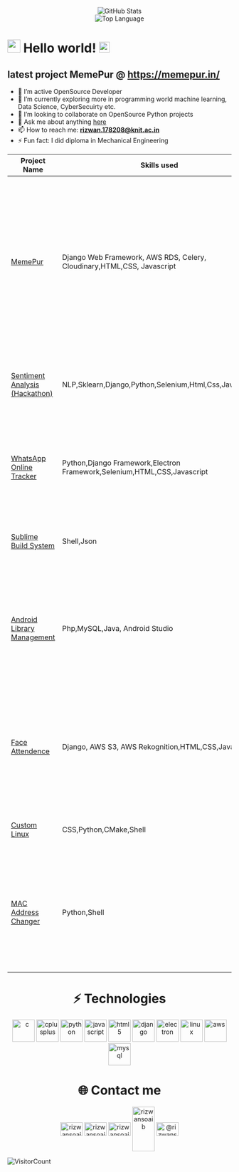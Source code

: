 

<p align="center">
    <img alt = "GitHub Stats" src="https://github-readme-stats.vercel.app/api?username=rizwansoaib&show_icons=true&title_color=fff&icon_color=79ff97&text_color=ffffff&bg_color=151515">
    <br>
    <img alt = "Top Language" src="https://github-readme-stats.vercel.app/api/top-langs/?username=rizwansoaib&hide=html,css&hide_border=true&title_color=5391FE&text_color=555"
</p>
  
  

# <img src="https://github.com/TheDudeThatCode/TheDudeThatCode/blob/master/Assets/Hi.gif" width="29px"> Hello world!&nbsp;<img src="https://github.com/TheDudeThatCode/TheDudeThatCode/blob/master/Assets/Earth.gif" width="24px">

    
## latest project MemePur  @  https://memepur.in/

- 🔭 I’m active OpenSource Developer
- 🌱 I’m currently exploring more in programming world machine learning, Data Science, CyberSecuirty etc.
- 👯 I’m looking to collaborate on OpenSource Python projects
- 💬 Ask me about anything [here](https://github.com/rizwansoaib/rizwansoaib/issues)
- 📫 How to reach me: **rizwan.178208@knit.ac.in**
- ⚡ Fun fact: I did diploma in Mechanical Engineering


    
    
<table>
  <thead>
    <tr>
      <th>Project Name</th>
      <th>Skills used</th>
      <th>Description</th>
    </tr>
  </thead>
  <tbody>
    <tr>
      <td><a href='https://memepur.in/'>MemePur</a></td>
      <td>Django Web Framework, AWS RDS, Celery, Cloudinary,HTML,CSS, Javascript</td>
      <td>View Trending Memes and upload and share with friends. viewer can like share and comments you will also get notification when someone will follow you or like , comment on your memes</td>
    </tr>
    <tr>
      <td><a href='https://github.com/rizwansoaib/HCL-Ai-Hackathon'>Sentiment Analysis (Hackathon)
</a></td>
      <td>NLP,Sklearn,Django,Python,Selenium,Html,Css,Javascript</td>
      <td>WhatsApp Chat Sentiment Analysis and Youtube Comment sentiment analysis</td>
    </tr>
    <tr>
      <td><a href="https://github.com/rizwansoaib/whatsapp-monitor">WhatsApp Online Tracker</a></td>
      <td>Python,Django Framework,Electron Framework,Selenium,HTML,CSS,Javascript</td>
      <td>Track Online status of your crush and get a notification on Desktop and Smartphone when Online.</td>
    </tr>
    <tr>
      <td><a href='https://github.com/rizwansoaib/sublime-build-system'>Sublime Build System</a></td>
      <td>Shell,Json</td>
      <td>Build and Run projects directly from Sublime Text editor 3 on Linux.</td>
    </tr>
    <tr>
      <td><a href='https://github.com/rizwansoaib/Android-Library-Management'>Android Library Management</a></td>
      <td>Php,MySQL,Java, Android Studio</td>
      <td>Manage our institute Central Library with bar code scanner through an android Smartphone.
Issue Book, Return Book and many more.</td>
    </tr>
      <tr>
      <td><a href='https://github.com/rizwansoaib/face-attendence'>Face Attendence</a></td>
      <td>Django, AWS S3, AWS Rekognition,HTML,CSS,Javascript</td>
      <td>Attendance using Face recognition single image of class required and beautiful statical data with pie chart. Student can track their attendance.</td>
    </tr>
    <tr>
      <td><a href="https://github.com/rizwansoaib/macosx">Custom Linux</a></td>
      <td>CSS,Python,CMake,Shell</td>
      <td>Customized Ubuntu 18.04 Looks like macOS X</td>
    </tr>
    <tr>
      <td><a href='https://github.com/rizwansoaib/changemac'>MAC Address Changer</a></td>
      <td>Python,Shell</td>
      <td>Change MAC address of Linux or Generate random MAC address and set it into your System.
Bypass MAC filtering.</td>
    </tr>
  </tbody>
</table>    




<p align="center"><h1 align="center">⚡ Technologies</h1></p>
  
  <p align="center">
 <img src="https://devicons.github.io/devicon/devicon.git/icons/c/c-original.svg" alt="c" width="50" height="50"/> <img src="https://devicons.github.io/devicon/devicon.git/icons/cplusplus/cplusplus-original.svg" alt="cplusplus" width="50" height="50"/>
   <img src="https://devicons.github.io/devicon/devicon.git/icons/python/python-original-wordmark.svg" alt="python" width="50" height="50"/>
   <img src="https://devicons.github.io/devicon/devicon.git/icons/javascript/javascript-original.svg" alt="javascript" width="50" height="50"/> 
  <img src="https://devicons.github.io/devicon/devicon.git/icons/html5/html5-original-wordmark.svg" alt="html5" width="50" height="50"/>
  <img src="https://devicons.github.io/devicon/devicon.git/icons/django/django-original.svg" alt="django" width="50" height="50"/>  <img src="https://devicons.github.io/devicon/devicon.git/icons/electron/electron-original.svg" alt="electron" width="50" height="50"/>
  <img src="https://devicons.github.io/devicon/devicon.git/icons/linux/linux-original.svg" alt="linux" width="50" height="50"/>
   <img src="https://devicons.github.io/devicon/devicon.git/icons/amazonwebservices/amazonwebservices-original-wordmark.svg" alt="aws" width="50" height="50"/>  <img src="https://devicons.github.io/devicon/devicon.git/icons/mysql/mysql-original-wordmark.svg" alt="mysql" width="50" height="50"/> </p>




<p align="center"><h1 align="center">🌐 Contact me</h1></p>
<p align="center">
 <a href="mailto:rizwan.178208@knit.ac.in" target="blank"><img align="center" src="https://cdn.jsdelivr.net/npm/simple-icons@3.0.1/icons/gmail.svg" alt="rizwansoaib" height="30" width="50" /></a>
<a href="https://linkedin.com/in/rizwansoaib" target="blank"><img align="center" src="https://cdn.jsdelivr.net/npm/simple-icons@3.0.1/icons/linkedin.svg" alt="rizwansoaib" height="30" width="50" /></a>
 <a href="https://facebook.com/rizwansoaib" target="blank"><img align="center" src="https://cdn.jsdelivr.net/npm/simple-icons@3.0.1/icons/facebook.svg" alt="rizwansoaib" height="30" width="50" /></a>
<a href="https://dev.to/rizwansoaib" target="blank"><img align="center" src="https://cdn.jsdelivr.net/npm/simple-icons@3.0.1/icons/dev-dot-to.svg" alt="rizwansoaib" height="100" width="50" /></a>
<a href="https://medium.com/@rizwansoaib" target="blank"><img align="center" src="https://cdn.jsdelivr.net/npm/simple-icons@3.0.1/icons/medium.svg" alt="@rizwansoaib" height="30" width="50" /></a>
</p>



![VisitorCount](https://profile-counter.glitch.me/rizwansoaib/count.svg)

  


